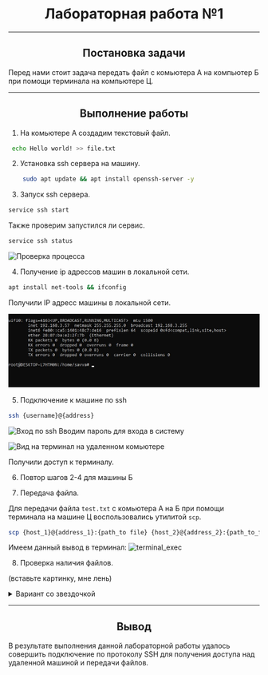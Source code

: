 <h1 align="center"> Лабораторная работа №1 </h1>

---
<h2 align="center">Постановка задачи</h2>

Перед нами стоит задача передать файл с комьютера А на компьютер Б при помощи терминала на компьютере Ц.

---

<h2 align="center">Выполнение работы</h2>

1. На комьютере A создадим текстовый файл.

```bash
 echo Hello world! >> file.txt
 ```

2. Установка ssh сервера на машину.

```bash
    sudo apt update && apt install openssh-server -y
```

3. Запуск ssh сервера.

```bash
service ssh start
```
Также проверим запустился ли сервис.

```bash
service ssh status
```

![Проверка процесса]()

4. Получение ip адрессов машин в локальной сети.

```bash
apt install net-tools && ifconfig
```
Получили IP адресс машины в локальной сети.

![Адресс в локальной сети](https://github.com/NikiforovSaveliy/DevOps-ITMO/blob/main/DevOps-1/ip_allocation.jpg)

5.  Подключение к машине по ssh

```bash
ssh {username}@{address}
```
![Вход по ssh]()
Вводим пароль для входа в систему

![Вид на терминал на удаленном комьютере]()

Получили доступ к терминалу.

6. Повтор шагов 2-4 для машины Б

7. Передача файла.

Для передачи файла `test.txt` с комьютера А на Б при помощи терминала на машине Ц воспользовались утилитой `scp`.
```bash
scp {host_1}@{address_1}:{path_to file} {host_2}@{address_2}:{path_to_file}
```

Имеем данный вывод в терминал:
![terminal_exec]()

8. Проверка наличия файлов.

(вставьте картинку, мне лень)


<details>

<summary> Вариант со звездочкой </summary>

1. Сгенерируем RSA ключ.
    ```bash
    ssh-keygen -t rsa -b 2048 -N "" -f ".ssh/"
    ```

2. Скопируем публичные ключи на хосты.
    ```bash
    ssh-copy-id
    ```
    pic here

3. Попробуем подключиться
    ```bash
    ssh {user}@{address}
    ```
    В итоге пароль для входа в систему не потребовался.
    (pic after copy id)

4. Повтор действий из пункта 7
    пикчи тут
</details>

----

<h2 align="center"> Вывод </h2>

В результате выполнения данной лабораторной работы удалось совершить подключение по протоколу SSH для получения доступа над удаленной машиной и передачи файлов.


